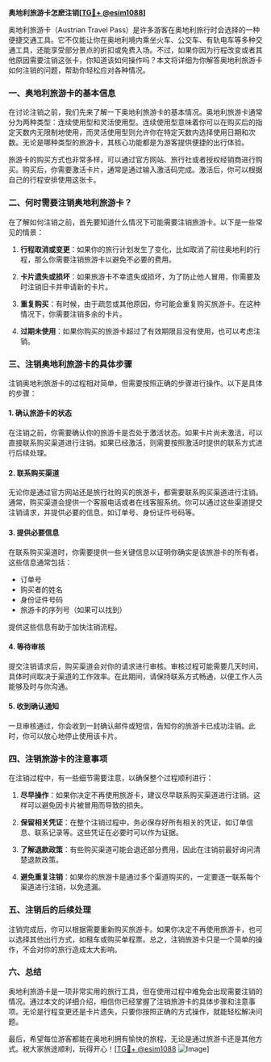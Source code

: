 **奥地利旅游卡怎麽注销[[TG💪+ @esim1088](https://t.me/s/esim1088)]**

奥地利旅游卡（Austrian Travel Pass）是许多游客在奥地利旅行时会选择的一种便捷交通工具。它不仅能让你在奥地利境内乘坐火车、公交车、有轨电车等多种交通工具，还能享受部分景点的折扣或免费入场。不过，如果你因为行程改变或者其他原因需要注销这张卡，你知道该如何操作吗？本文将详细为你解答奥地利旅游卡如何注销的问题，帮助你轻松应对各种情况。

### 一、奥地利旅游卡的基本信息

在讨论注销之前，我们先来了解一下奥地利旅游卡的基本情况。奥地利旅游卡通常分为两种类型：连续使用型和灵活使用型。连续使用型意味着你可以在购买后的指定天数内无限制地使用，而灵活使用型则允许你在特定天数内选择使用日期和次数。无论是哪种类型的旅游卡，其核心功能都是为游客提供便捷的出行体验。

旅游卡的购买方式也非常多样，可以通过官方网站、旅行社或者授权经销商进行购买。购买后，你需要激活卡片，通常是通过输入激活码完成。激活后，你可以根据自己的行程安排使用这张卡。

### 二、何时需要注销奥地利旅游卡？

在了解如何注销之前，首先要知道什么情况下可能需要注销旅游卡。以下是一些常见的情景：

1. **行程取消或变更**：如果你的旅行计划发生了变化，比如取消了前往奥地利的行程，那么你需要注销旅游卡以避免不必要的费用。
   
2. **卡片遗失或损坏**：如果旅游卡不幸遗失或损坏，为了防止他人冒用，你需要及时注销旧卡并申请新的卡片。

3. **重复购买**：有时候，由于疏忽或其他原因，你可能会重复购买旅游卡。在这种情况下，你需要注销多余的卡片。

4. **过期未使用**：如果你购买的旅游卡超过了有效期限且没有使用，也可以考虑注销。

### 三、注销奥地利旅游卡的具体步骤

注销奥地利旅游卡的过程相对简单，但需要按照正确的步骤进行操作。以下是具体的步骤：

#### 1. 确认旅游卡的状态

在注销之前，你需要确认你的旅游卡是否处于激活状态。如果卡片尚未激活，可以直接联系购买渠道进行注销。如果已经激活，则需要按照激活时提供的联系方式进行后续处理。

#### 2. 联系购买渠道

无论你是通过官方网站还是旅行社购买的旅游卡，都需要联系购买渠道进行注销。通常，购买渠道会提供一个客服电话或者在线客服系统。你可以通过这些渠道提交注销请求，并提供必要的信息，如订单号、身份证件号码等。

#### 3. 提供必要信息

在联系购买渠道时，你需要提供一些关键信息以证明你确实是该旅游卡的所有者。这些信息通常包括：

- 订单号
- 购买者的姓名
- 身份证件号码
- 旅游卡的序列号（如果可以找到）

提供这些信息有助于加快注销流程。

#### 4. 等待审核

提交注销请求后，购买渠道会对你的请求进行审核。审核过程可能需要几天时间，具体时间取决于渠道的工作效率。在此期间，请保持联系方式畅通，以便工作人员能够及时与你沟通。

#### 5. 收到确认通知

一旦审核通过，你会收到一封确认邮件或短信，告知你的旅游卡已成功注销。此时，你可以放心地停止使用该卡片。

### 四、注销旅游卡的注意事项

在注销过程中，有一些细节需要注意，以确保整个过程顺利进行：

1. **尽早操作**：如果你决定不再使用旅游卡，建议尽早联系购买渠道进行注销。这样可以避免因卡片被冒用而导致的损失。

2. **保留相关凭证**：在整个注销过程中，务必保存好所有相关的凭证，如订单信息、联系记录等。这些凭证在必要时可以作为证据。

3. **了解退款政策**：有些购买渠道可能会退还部分费用，因此在注销前最好询问清楚退款政策。

4. **避免重复注销**：如果你的旅游卡是通过多个渠道购买的，一定要逐一联系每个渠道进行注销，以免遗漏。

### 五、注销后的后续处理

注销完成后，你可以根据需要重新购买旅游卡。如果你决定不再使用旅游卡，也可以选择其他出行方式，如租车或购买单程票。总之，注销旅游卡只是一个简单的操作，不会对你的旅行造成太大影响。

### 六、总结

奥地利旅游卡是一项非常实用的旅行工具，但在使用过程中难免会出现需要注销的情况。通过本文的详细介绍，相信你已经掌握了注销旅游卡的具体步骤和注意事项。无论是行程变更还是卡片遗失，只要你按照正确的方式操作，就能轻松解决问题。

最后，希望每位游客都能在奥地利拥有愉快的旅程，无论是通过旅游卡还是其他方式。祝大家旅途顺利，玩得开心！[[TG💪+ @esim1088](https://t.me/s/esim1088) ![Image](https://i.postimg.cc/4NQfJmqS/Snipaste-2025-05-13-00-14-12.png)]